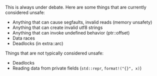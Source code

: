 This is always under debate. Here are some things that are currently considered unsafe:

* Anything that can cause segfaults, invalid reads (memory unsafety)
* Anything that can create invalid utf8 strings
* Anything that can invoke undefined behavior (ptr::offset)
* Data races
* Deadlocks (in extra::arc)

Things that are not typically considered unsafe:

* Deadlocks
* Reading data from private fields (`std::repr`, `format!("{}", x)`)